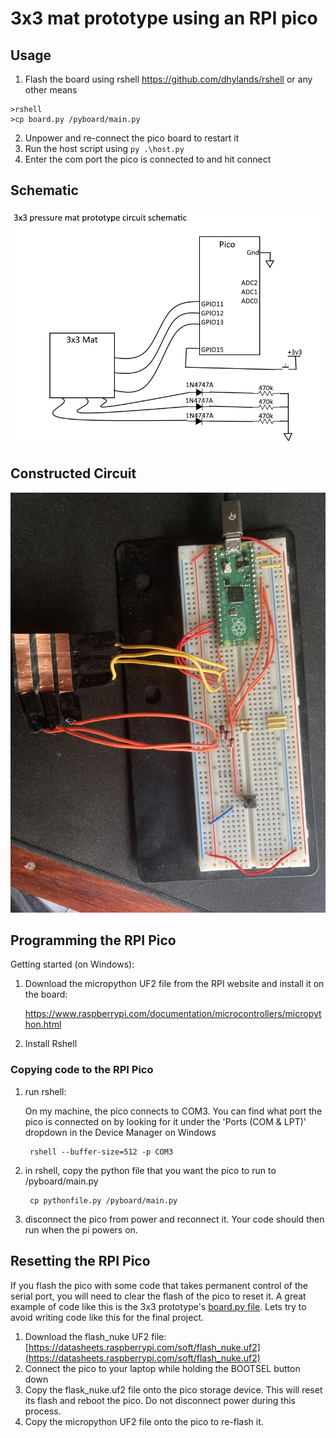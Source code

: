 # 3x3 mat prototype using an RPI pico

## Usage
1. Flash the board using rshell https://github.com/dhylands/rshell or any other means  
```
>rshell
>cp board.py /pyboard/main.py
```
2. Unpower and re-connect the pico board to restart it
3. Run the host script using ```py .\host.py```
4. Enter the com port the pico is connected to and hit connect

## Schematic
![Overall Schematic](schematic.png)

## Constructed Circuit
![Photo of the circuit on a breadboard](circuit.jpg)


## Programming the RPI Pico

Getting started (on Windows):

1. Download the micropython UF2 file from the RPI website and install it on the board:

    https://www.raspberrypi.com/documentation/microcontrollers/micropython.html

2. Install Rshell

### Copying code to the RPI Pico

1. run rshell:

    On my machine, the pico connects to COM3. You can find what port the pico is connected on by looking for it under the 'Ports (COM & LPT)' dropdown in the Device Manager on Windows

        rshell --buffer-size=512 -p COM3

2. in rshell, copy the python file that you want the pico to run to /pyboard/main.py

        cp pythonfile.py /pyboard/main.py

3. disconnect the pico from power and reconnect it. Your code should then run when the pi powers on.

## Resetting the RPI Pico

If you flash the pico with some code that takes permanent control of the serial port, you will need to clear the flash of the pico to reset it. A great example of code like this is the 3x3 prototype's [board.py file](./prototypes/3x3/board.py). Lets try to avoid writing code like this for the final project.

1. Download the flash_nuke UF2 file: [https://datasheets.raspberrypi.com/soft/flash_nuke.uf2](https://datasheets.raspberrypi.com/soft/flash_nuke.uf2)
2. Connect the pico to your laptop while holding the BOOTSEL button down
3. Copy the flask_nuke.uf2 file onto the pico storage device. This will reset its flash and reboot the pico. Do not disconnect power during this process.
4. Copy the micropython UF2 file onto the pico to re-flash it.